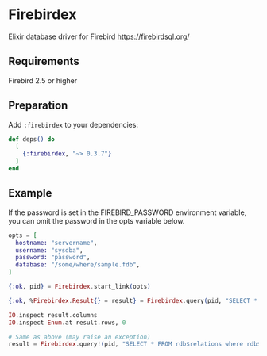 # Firebirdex

Elixir database driver for Firebird https://firebirdsql.org/

## Requirements

Firebird 2.5 or higher

## Preparation

Add `:firebirdex` to your dependencies:

```elixir
def deps() do
  [
    {:firebirdex, "~> 0.3.7"}
  ]
end
```

## Example

If the password is set in the FIREBIRD_PASSWORD environment variable, you can omit the password in the opts variable below.

```elixir
opts = [
  hostname: "servername",
  username: "sysdba",
  password: "password",
  database: "/some/where/sample.fdb",
]

{:ok, pid} = Firebirdex.start_link(opts)

{:ok, %Firebirdex.Result{} = result} = Firebirdex.query(pid, "SELECT * FROM rdb$relations where rdb$system_flag = ?", [1])

IO.inspect result.columns
IO.inspect Enum.at result.rows, 0

# Same as above (may raise an exception)
result = Firebirdex.query!(pid, "SELECT * FROM rdb$relations where rdb$system_flag = ?", [1])
```

